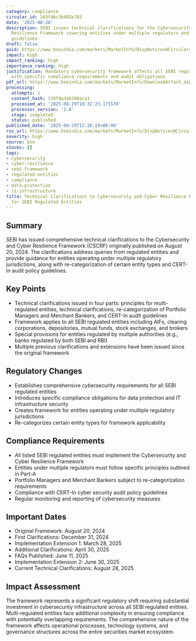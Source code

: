 ```yaml
---
category: compliance
circular_id: 243fd6c3b402e782
date: '2025-08-28'
description: SEBI issues technical clarifications for the Cybersecurity and Cyber
  Resilience Framework covering entities under multiple regulators and implementation
  guidelines.
draft: false
guid: https://www.bseindia.com/markets/MarketInfo/DispNoticesNCirculars.aspx?Noticeid={BFC41884-45FE-4355-A33B-90CC4887C27F}&noticeno=20250829-36&dt=08/29/2025&icount=36&totcount=61&flag=0
impact: high
impact_ranking: high
importance_ranking: high
justification: Mandatory cybersecurity framework affects all SEBI regulated entities
  with specific compliance requirements and audit obligations
pdf_url: https://www.bseindia.com/markets/MarketInfo/DownloadAttach.aspx?id=20250829-36&attachedId=09a321b7-ba3f-4033-9145-56cc5e77bb7d
processing:
  attempts: 1
  content_hash: 139f9a346380aca3
  processed_at: '2025-08-29T18:32:23.175570'
  processor_version: '2.0'
  stage: completed
  status: published
published_date: '2025-08-29T12:26:24+00:00'
rss_url: https://www.bseindia.com/markets/MarketInfo/DispNoticesNCirculars.aspx?Noticeid={BFC41884-45FE-4355-A33B-90CC4887C27F}&noticeno=20250829-36&dt=08/29/2025&icount=36&totcount=61&flag=0
severity: high
source: bse
stocks: []
tags:
- cybersecurity
- cyber-resilience
- sebi-framework
- regulated-entities
- compliance
- data-protection
- it-infrastructure
title: Technical Clarifications to Cybersecurity and Cyber Resilience Framework (CSCRF)
  for SEBI Regulated Entities
---
```


## Summary

SEBI has issued comprehensive technical clarifications to the Cybersecurity and Cyber Resilience Framework (CSCRF) originally published on August 20, 2024. The clarifications address queries from regulated entities and provide guidance for entities operating under multiple regulatory jurisdictions, along with re-categorization of certain entity types and CERT-In audit policy guidelines.

## Key Points

- Technical clarifications issued in four parts: principles for multi-regulated entities, technical clarifications, re-categorization of Portfolio Managers and Merchant Bankers, and CERT-In audit guidelines
- Framework applies to all SEBI regulated entities including AIFs, clearing corporations, depositories, mutual funds, stock exchanges, and brokers
- Special provisions for entities regulated by multiple authorities (e.g., banks regulated by both SEBI and RBI)
- Multiple previous clarifications and extensions have been issued since the original framework

## Regulatory Changes

- Establishes comprehensive cybersecurity requirements for all SEBI regulated entities
- Introduces specific compliance obligations for data protection and IT infrastructure security
- Creates framework for entities operating under multiple regulatory jurisdictions
- Re-categorizes certain entity types for framework applicability

## Compliance Requirements

- All listed SEBI regulated entities must implement the Cybersecurity and Cyber Resilience Framework
- Entities under multiple regulators must follow specific principles outlined in Part-A
- Portfolio Managers and Merchant Bankers subject to re-categorization requirements
- Compliance with CERT-In cyber security audit policy guidelines
- Regular monitoring and reporting of cybersecurity measures

## Important Dates

- Original Framework: August 20, 2024
- First Clarifications: December 31, 2024
- Implementation Extension 1: March 28, 2025
- Additional Clarifications: April 30, 2025
- FAQs Published: June 11, 2025
- Implementation Extension 2: June 30, 2025
- Current Technical Clarifications: August 28, 2025

## Impact Assessment

The framework represents a significant regulatory shift requiring substantial investment in cybersecurity infrastructure across all SEBI regulated entities. Multi-regulated entities face additional complexity in ensuring compliance with potentially overlapping requirements. The comprehensive nature of the framework affects operational processes, technology systems, and governance structures across the entire securities market ecosystem.